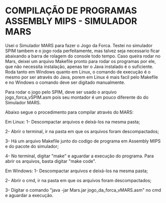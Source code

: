 
# COMPILAÇÃO DE PROGRAMAS ASSEMBLY MIPS - SIMULADOR MARS

Usei o Simulador MARS para fazer o Jogo da Forca. Testei no simulador SPIM tambem e o jogo roda perfeitamente,
mas talvez seja necessario ficar abaixando a barra de rolagem do console todo tempo.
Caso queira rodar no Mars, deixei um arquivo Makefile pronto para rodar os programas por ele, que não necessita 
instalação, apenas ter o Java instalado é o suficiente. Roda tanto em Windows quanto em Linux, o comando de execução 
é o mesmo por ser através do Java, porem em Linux é mais facil pelo Makefile e no Windows o comando deve ser digitado 
manualmente.

Para rodar o jogo pelo SPIM, deve ser usado o arquivo jogo_forca_vSPIM.asm pois seu montador é um pouco diferente do
do Simulador MARS.

Abaixo segue o procedimento para compilar através do MARS:


Em Linux:
1- Descompactar arquivos e deixá-los na mesma pasta;

2- Abrir o terminal, ir na pasta em que os arquivos foram descompactados;

3- Há um arquivo Makefile junto do codigo de programa em Assembly MIPS e do pacote do simulador;

4- No terminal, digitar "make" e aguardar a execução do programa. Para abrir os arquivos, basta digitar "make code".


Em Windows:
1- Descompactar arquivos e deixá-los na mesma pasta;

2- Abrir o cmd, ir na pasta em que os arquivos foram descompactados;

3- Digitar o comando "java -jar Mars.jar jogo_da_forca_vMARS.asm" no cmd e aguardar a execução.